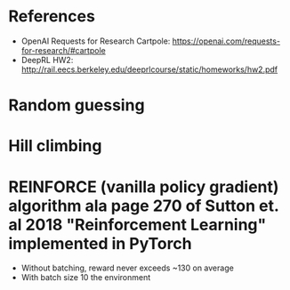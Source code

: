 # References
- OpenAI Requests for Research Cartpole: https://openai.com/requests-for-research/#cartpole
- DeepRL HW2: http://rail.eecs.berkeley.edu/deeprlcourse/static/homeworks/hw2.pdf

# Random guessing
# Hill climbing
# REINFORCE (vanilla policy gradient) algorithm ala page 270 of Sutton et. al 2018 "Reinforcement Learning" implemented in PyTorch
- Without batching, reward never exceeds ~130 on average
- With batch size 10 the environment 

